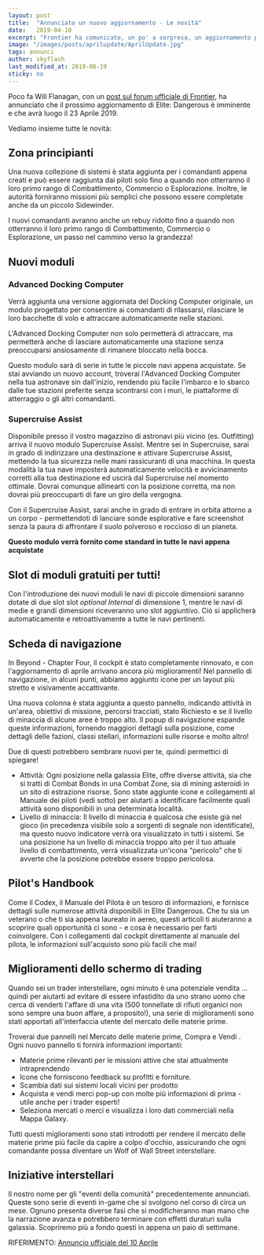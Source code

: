 ```yaml
---
layout: post
title:  "Annunciato un nuovo aggiornamento - Le novità"
date:   2019-04-10
excerpt: "Frontier ha comunicato, un po' a sorpresa, un aggiornamento previsto per il 23 Aprile, che introdurrà tante novità interessanti"
image: "/images/posts/aprilupdate/AprilUpdate.jpg"
tags: annunci
author: skyflash
last_modified_at: 2019-08-19
sticky: no
---
```

Poco fa Will Flanagan, con un [post sul forum ufficiale di Frontier](https://forums.frontier.co.uk/threads/april-update-coming-23-april-2019.508239/), ha annunciato che il prossimo aggiornamento di Elite: Dangerous è imminente e che avrà luogo il 23 Aprile 2019.

Vediamo insieme tutte le novità:

## Zona principianti 

Una nuova collezione di sistemi è stata aggiunta per i comandanti appena creati e può essere raggiunta dai piloti solo fino a quando non otterranno il loro primo rango di Combattimento, Commercio o Esplorazione. Inoltre, le autorità forniranno missioni più semplici che possono essere completate anche da un piccolo Sidewinder. 

I nuovi comandanti avranno anche un rebuy ridotto fino a quando non otterranno il loro primo rango di Combattimento, Commercio o Esplorazione, un passo nel cammino verso la grandezza!

## Nuovi moduli 

### Advanced Docking Computer
 
Verrà aggiunta una versione aggiornata del Docking Computer originale, un modulo progettato per consentire ai comandanti di rilassarsi, rilasciare le loro bacchette di volo e attraccare automaticamente nelle stazioni.

L'Advanced Docking Computer non solo permetterà di attraccare, ma permetterà anche di lasciare automaticamente una stazione senza preoccuparsi ansiosamente di rimanere bloccato nella bocca. 

Questo modulo sarà di serie in tutte le piccole navi appena acquistate. Se stai avviando un nuovo account, troverai l'Advanced Docking Computer nella tua astronave sin dall'inizio, rendendo più facile l'imbarco e lo sbarco dalle tue stazioni preferite senza scontrarsi con i muri, le piattaforme di atterraggio o gli altri comandanti.

### Supercruise Assist​

Disponibile presso il vostro magazzino di astronavi più vicino (es. Outfitting) arriva il nuovo modulo Supercruise Assist. Mentre sei in Supercruise, sarai in grado di indirizzare una destinazione e attivare Supercruise Assist, mettendo la tua sicurezza nelle mani rassicuranti di una macchina. In questa modalità la tua nave imposterà  automaticamente velocità e avvicinamento corretti alla tua destinazione ed uscirà dal Supercruise nel momento ottimale. Dovrai comunque allinearti con la posizione corretta, ma non dovrai più preoccuparti di fare un giro della vergogna.

Con il Supercruise Assist, sarai anche in grado di entrare in orbita attorno a un corpo - permettendoti di lanciare sonde esplorative e fare screenshot senza la paura di affrontare il suolo polveroso e roccioso di un pianeta.

**Questo modulo verrà fornito come standard in tutte le navi appena acquistate**

## Slot di moduli gratuiti per tutti! 

Con l'introduzione dei nuovi moduli le navi di piccole dimensioni saranno dotate di due slot slot _optional Internal_ di dimensione 1, mentre le navi di medie e grandi dimensioni riceveranno uno slot aggiuntivo. Ciò si applicherà automaticamente e retroattivamente a tutte le navi pertinenti. 

## Scheda di navigazione 

In Beyond - Chapter Four, il cockpit è stato completamente rinnovato, e con l'aggiornamento di aprile arrivano ancora più miglioramenti! Nel pannello di navigazione, in alcuni punti, abbiamo aggiunto icone per un layout più stretto e visivamente accattivante. 

Una nuova colonna è stata aggiunta a questo pannello, indicando attività in un'area, obiettivi di missione, percorsi tracciati, stato Richiesto e se il livello di minaccia di alcune aree è troppo alto. Il popup di navigazione espande queste informazioni, fornendo maggiori dettagli sulla posizione, come dettagli delle fazioni, classi stellari, informazioni sulle risorse e molto altro! 

Due di questi potrebbero sembrare nuovi per te, quindi permettici di spiegare! 

- Attività: Ogni posizione nella galassia Elite, offre diverse attività, sia che si tratti di Combat Bonds in una Combat Zone, sia di mining asteroidi in un sito di estrazione risorse. Sono state aggiunte icone e collegamenti al Manuale dei piloti (vedi sotto) per aiutarti a identificare facilmente quali attività sono disponibili in una determinata località.
- Livello di minaccia: Il livello di minaccia è qualcosa che esiste già nel gioco (in precedenza visibile solo a sorgenti di segnale non identificate), ma questo nuovo indicatore verrà ora visualizzato in tutti i sistemi. Se una posizione ha un livello di minaccia troppo alto per il tuo attuale livello di combattimento, verrà visualizzata un'icona "pericolo" che ti avverte che la posizione potrebbe essere troppo pericolosa.

## Pilot's Handbook

Come il Codex, il Manuale del Pilota è un tesoro di informazioni, e fornisce dettagli sulle numerose attività disponibili in Elite Dangerous. Che tu sia un veterano o che ti sia appena laureato in aereo, questi articoli ti aiuteranno a scoprire quali opportunità ci sono - e cosa è necessario per farti coinvolgere. Con i collegamenti dal cockpit direttamente al manuale del pilota, le informazioni sull'acquisto sono più facili che mai! 

## Miglioramenti dello schermo di trading 

Quando sei un trader interstellare, ogni minuto è una potenziale vendita ... quindi per aiutarti ad evitare di essere infastidito da uno strano uomo che cerca di venderti l'affare di una vita (500 tonnellate di rifiuti organici non sono sempre una buon affare, a proposito!), una serie di miglioramenti sono stati apportati all'interfaccia utente del mercato delle materie prime. 

Troverai due pannelli nel Mercato delle materie prime, Compra e Vendi . Ogni nuovo pannello ti fornirà informazioni importanti: 

- Materie prime rilevanti per le missioni attive che stai attualmente intraprendendo
- Icone che forniscono feedback su profitti e forniture.
- Scambia dati sui sistemi locali vicini per prodotto
- Acquista e vendi merci pop-up con molte più informazioni di prima - utile anche per i trader esperti!
- Seleziona mercati o merci e visualizza i loro dati commerciali nella Mappa Galaxy.

Tutti questi miglioramenti sono stati introdotti per rendere il mercato delle materie prime più facile da capire a colpo d'occhio, assicurando che ogni comandante possa diventare un Wolf of Wall Street interstellare. 

## Iniziative interstellari 

Il nostro nome per gli "eventi della comunità" precedentemente annunciati. Queste sono serie di eventi in-game che si svolgono nel corso di circa un mese. Ognuno presenta diverse fasi che si modificheranno man mano che la narrazione avanza e potrebbero terminare con effetti duraturi sulla galassia. Scopriremo più a fondo questi in appena un paio di settimane. 

RIFERIMENTO: [Annuncio ufficiale del 10 Aprile](https://forums.frontier.co.uk/threads/april-update-coming-23-april-2019.508239/)
